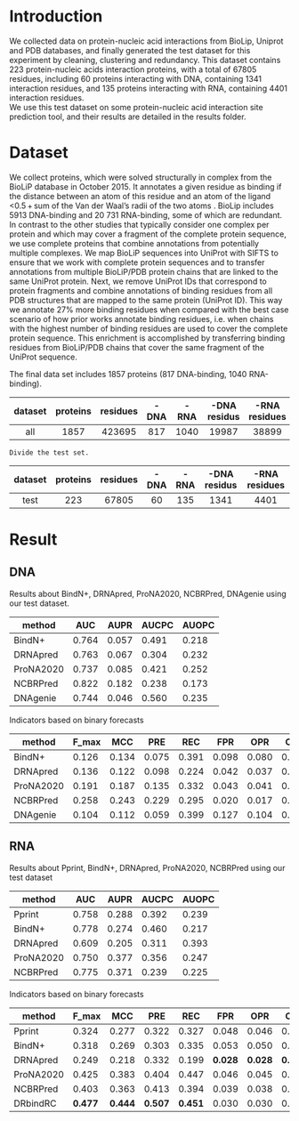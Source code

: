 # Introduction

  We collected data on protein-nucleic acid interactions from BioLip, Uniprot and PDB databases, and finally generated the test dataset for this experiment by cleaning, clustering and redundancy. This dataset contains 223 protein-nucleic acids interaction proteins, with a total of 67805 residues, including 60 proteins interacting with DNA, containing 1341 interaction residues, and 135 proteins interacting with RNA, containing 4401 interaction residues.  
  We use this test dataset on some protein-nucleic acid interaction site prediction tool, and their results are detailed in the results folder.

# Dataset

  We collect proteins, which were solved structurally in complex from the BioLiP database in October 2015. It annotates a given residue as binding if the distance between an atom of this residue and an atom of the ligand <0.5 + sum of the Van der Waal’s radii of the two atoms . BioLip includes 5913 DNA-binding and 20 731 RNA-binding, some of which are redundant. In contrast to the other studies that typically consider one complex per protein and which may cover a fragment of the complete protein sequence, we use complete proteins that combine annotations from potentially multiple complexes. We map BioLiP sequences into UniProt with SIFTS to ensure that we work with complete protein sequences and to transfer annotations from multiple BioLiP/PDB protein chains that are linked to the same UniProt protein. Next, we remove UniProt IDs that correspond to protein fragments and combine annotations of binding residues from all PDB structures that are mapped to the same protein (UniProt ID). This way we annotate 27% more binding residues when compared with the best case scenario of how prior works annotate binding residues, i.e. when chains with the highest number of binding residues are used to cover the complete protein sequence. This enrichment is accomplished by transferring binding residues from BioLiP/PDB chains that cover the same fragment of the UniProt sequence.
    
  The final data set includes 1857 proteins (817 DNA-binding, 1040 RNA-binding). 

|dataset|proteins|residues|-DNA|-RNA|-DNA residus|-RNA residues|
| :-------: | :--------: | :--------: | :----: | :----: | :------------: | :-------------: |
|all|1857|423695|817|1040|19987|38899|

    Divide the test set.

|dataset|proteins|residues|-DNA|-RNA|-DNA residus|-RNA residues|
| :-------: | :--------: | :--------: | :----: | :----: | :------------: | :-------------: |
|test|223|67805|60|135|1341|4401|

# Result

## DNA

  Results about BindN+, DRNApred, ProNA2020, NCBRPred, DNAgenie using our test dataset.

|method|AUC|AUPR|AUCPC|AUOPC|
| -----------| -------| -------| -------| -------|
|BindN+|0.764|0.057|0.491|0.218|
|DRNApred|0.763|0.067|0.304|0.232|
|ProNA2020|0.737|0.085|0.421|0.252|
|NCBRPred|0.822|0.182|0.238|0.173|
|DNAgenie|0.744|0.046|0.560|0.235|

  Indicators based on binary forecasts

|method|F_max|MCC|PRE|REC|FPR|OPR|CPR|REC/FPR|REC/OPR|REC/CPR|
| -----------| -------| -------| ---------| -------| -------| -------| -------| ---------| ---------| ---------|
|BindN+|0.126|0.134|0.075|0.391|0.098|0.080|0.354|4.007|4.905|1.103|
|DRNApred|0.136|0.122|0.098|0.224|0.042|0.037|0.112|5.376|6.083|2.011|
|ProNA2020|0.191|0.187|0.135<br />|0.332|0.043|0.041|0.069|7.704|8.034|4.842|
|NCBRPred|0.258|0.243|0.229|0.295|0.020|0.017|0.069|14.680|17.646|4.294|
|DNAgenie|0.104|0.112|0.059|0.399|0.127|0.104|0.469|3.134|3.853|0.850|

## RNA

  Results about Pprint, BindN+, DRNApred, ProNA2020, NCBRPred using our test dataset

|method|AUC|AUPR|AUCPC|AUOPC|
| -----------| -------| -------| -------| -------|
|Pprint|0.758|0.288|0.392|0.239|
|BindN+|0.778|0.274|0.460|0.217|
|DRNApred|0.609|0.205|0.311|0.393|
|ProNA2020|0.750|0.377|0.356|0.247|
|NCBRPred|0.775|0.371|0.239|0.225|

  Indicators based on binary forecasts

|method|F_max|MCC|PRE|REC|FPR|OPR|CPR|REC/FPR|REC/OPR|REC/CPR|
| -----------| -----------------| -----------------| -----------------| -----------------| -----------------| -----------------| -----------------| ------------------| ------------------| ------------------|
|Pprint|0.324|0.277|0.322|0.327|0.048|0.046|0.138|6.842|7.115|2.366|
|BindN+|0.318|0.269|0.303|0.335|0.053|0.050|0.245|6.273|6.764|1.369|
|DRNApred|0.249|0.218|0.332|0.199|**0.028**|**0.028**|**0.010**|7.175|7.085|**19.277**|
|ProNA2020|0.425|0.383|0.404|0.447|0.046|0.045|0.078|9.778|9.919|5.748|
|NCBRPred|0.403|0.363|0.413|0.394|0.039|0.038|0.079|10.147|10.362|5.011|
|DRbindRC|**0.477**|**0.444**|**0.507**|**0.451**|0.030|0.030|0.051|**14.825**|**15.029**|8.873|
